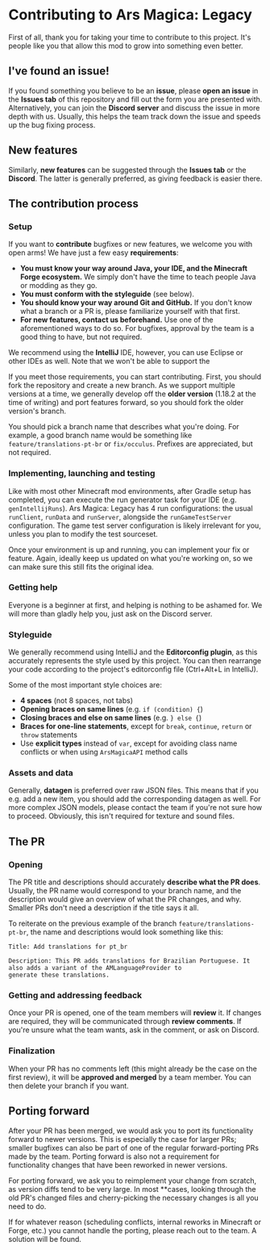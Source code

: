 # Contributing to Ars Magica: Legacy

First of all, thank you for taking your time to contribute to this project. It's people like you that allow this mod to
grow into something even better.

## I've found an issue!

If you found something you believe to be an **issue**, please **open an issue** in the **Issues tab** of this
repository and fill out the form you are presented with. Alternatively, you can join the **Discord server** and discuss
the issue in more depth with us. Usually, this helps the team track down the issue and speeds up the bug fixing process.

## New features

Similarly, **new features** can be suggested through the **Issues tab** or the **Discord**. The latter is generally
preferred, as giving feedback is easier there.

## The contribution process

### Setup

If you want to **contribute** bugfixes or new features, we welcome you with open arms! We have just a few easy
**requirements**:

- **You must know your way around Java, your IDE, and the Minecraft Forge ecosystem.** We simply don't have the time to
  teach people Java or modding as they go.
- **You must conform with the styleguide** (see below).
- **You should know your way around Git and GitHub.** If you don't know what a branch or a PR is, please familiarize
  yourself with that first.
- **For new features, contact us beforehand.** Use one of the aforementioned ways to do so. For bugfixes, approval by
  the team is a good thing to have, but not required.

We recommend using the **IntelliJ** IDE, however, you can use Eclipse or other IDEs as well. Note that we won't be able
to support the

If you meet those requirements, you can start contributing. First, you should fork the repository and create a new
branch. As we support multiple versions at a time, we generally develop off the **older version** (1.18.2 at the time of
writing) and port features forward, so you should fork the older version's branch.

You should pick a branch name that describes what you're doing. For example, a good branch name would be something like
`feature/translations-pt-br` or `fix/occulus`. Prefixes are appreciated, but not required.

### Implementing, launching and testing

Like with most other Minecraft mod environments, after Gradle setup has completed, you can execute the run generator
task for your IDE (e.g. `genIntellijRuns`). Ars Magica: Legacy has 4 run configurations: the usual `runClient`,
`runData` and `runServer`, alongside the `runGameTestServer` configuration. The game test server configuration is likely
irrelevant for you, unless you plan to modify the test sourceset.

Once your environment is up and running, you can implement your fix or feature. Again, ideally keep us updated on what
you're working on, so we can make sure this still fits the original idea.

### Getting help

Everyone is a beginner at first, and helping is nothing to be ashamed for. We will more than gladly help you, just ask
on the Discord server.

### Styleguide

We generally recommend using IntelliJ and the **Editorconfig plugin**, as this accurately represents the style used by
this project. You can then rearrange your code according to the project's editorconfig file (Ctrl+Alt+L in IntelliJ).

Some of the most important style choices are:

- **4 spaces** (not 8 spaces, not tabs)
- **Opening braces on same lines** (e.g. `if (condition) {`)
- **Closing braces and else on same lines** (e.g. `} else {`)
- **Braces for one-line statements**, except for `break`, `continue`, `return` or `throw` statements
- Use **explicit types** instead of `var`, except for avoiding class name conflicts or when using `ArsMagicaAPI` method
  calls

### Assets and data

Generally, **datagen** is preferred over raw JSON files. This means that if you e.g. add a new item, you should add the
corresponding datagen as well. For more complex JSON models, please contact the team if you're not sure how to proceed.
Obviously, this isn't required for texture and sound files.

## The PR

### Opening

The PR title and descriptions should accurately **describe what the PR does**. Usually, the PR name would correspond to
your branch name, and the description would give an overview of what the PR changes, and why. Smaller PRs don't need a
description if the title says it all.

To reiterate on the previous example of the branch `feature/translations-pt-br`, the name and descriptions would look
something like this:

```
Title: Add translations for pt_br

Description: This PR adds translations for Brazilian Portuguese. It also adds a variant of the AMLanguageProvider to
generate these translations.
```

### Getting and addressing feedback

Once your PR is opened, one of the team members will **review** it. If changes are required, they will be communicated
through **review comments**. If you're unsure what the team wants, ask in the comment, or ask on Discord.

### Finalization

When your PR has no comments left (this might already be the case on the first review), it will be **approved and
merged** by a team member. You can then delete your branch if you want.

## Porting forward

After your PR has been merged, we would ask you to port its functionality forward to newer versions. This is especially
the case for larger PRs; smaller bugfixes can also be part of one of the regular forward-porting PRs made by the team.
Porting forward is also not a requirement for functionality changes that have been reworked in newer versions.

For porting forward, we ask you to reimplement your change from scratch, as version diffs tend to be very large. In most
**cases, looking through the old PR's changed files and cherry-picking the necessary changes is all you need to do.

If for whatever reason (scheduling conflicts, internal reworks in Minecraft or Forge, etc.) you cannot handle the
porting, please reach out to the team. A solution will be found.
